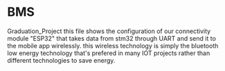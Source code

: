 # BMS
Graduation_Project
this file shows the configuration of our connectivity module "ESP32" that takes
data from stm32 through UART and send it to the mobile app wirelessly. 
this wireless technology is simply the bluetooth low energy technology that's prefered
in many IOT projects rather than different technologies to save energy.
